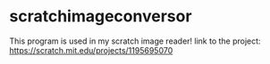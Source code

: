 # scratchimageconversor

This program is used in my scratch image reader!
link to the project: https://scratch.mit.edu/projects/1195695070
